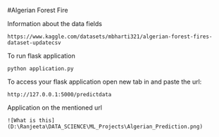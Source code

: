 #Algerian Forest Fire

Information about the data fields

```
https://www.kaggle.com/datasets/mbharti321/algerian-forest-fires-dataset-updatecsv
```

To run flask application 

```
python application.py
```


To access your flask application open new tab in and paste the url:
```
http://127.0.0.1:5000/predictdata
```

Application on the mentioned url
```
![What is this](D:\Ranjeeta\DATA_SCIENCE\ML_Projects\Algerian_Prediction.png)
```
